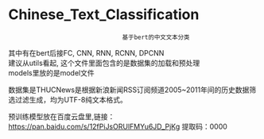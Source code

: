 # Chinese_Text_Classification
                                    基于bert的中文文本分类 
  其中有在bert后接FC, CNN, RNN, RCNN, DPCNN<br>
  建议从utils看起, 这个文件里面包含的是数据集的加载和预处理<br>
  models里放的是model文件<br>
  
  数据集是THUCNews是根据新浪新闻RSS订阅频道2005~2011年间的历史数据筛选过滤生成，均为UTF-8纯文本格式。
  
  预训练模型放在百度云盘里,链接：https://pan.baidu.com/s/12fPiJsORUlFMYu6JD_PjKg 提取码：0000

